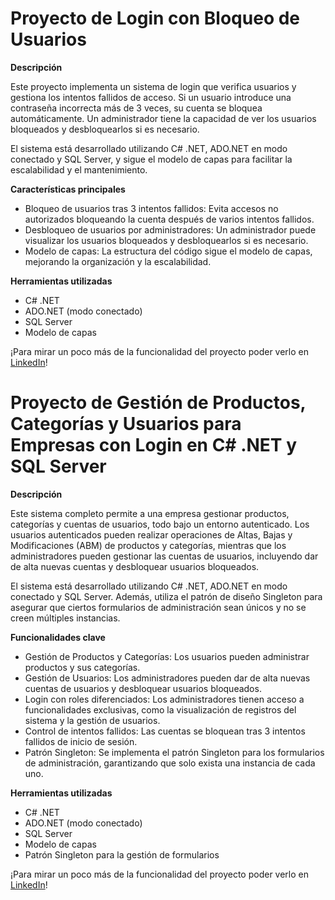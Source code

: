 # Proyecto de Login con Bloqueo de Usuarios

**Descripción**

Este proyecto implementa un sistema de login que verifica usuarios y gestiona los intentos fallidos de acceso. Si un usuario introduce una contraseña incorrecta más de 3 veces, su cuenta se bloquea automáticamente. Un administrador tiene la capacidad de ver los usuarios bloqueados y desbloquearlos si es necesario.

El sistema está desarrollado utilizando C# .NET, ADO.NET en modo conectado y SQL Server, y sigue el modelo de capas para facilitar la escalabilidad y el mantenimiento.

**Características principales**

* Bloqueo de usuarios tras 3 intentos fallidos: Evita accesos no autorizados bloqueando la cuenta después de varios intentos fallidos.
* Desbloqueo de usuarios por administradores: Un administrador puede visualizar los usuarios bloqueados y desbloquearlos si es necesario.
* Modelo de capas: La estructura del código sigue el modelo de capas, mejorando la organización y la escalabilidad.

**Herramientas utilizadas**
* C# .NET
* ADO.NET (modo conectado)
* SQL Server
* Modelo de capas

¡Para mirar un poco más de la funcionalidad del proyecto poder verlo en [LinkedIn](https://www.linkedin.com/posts/gregory-sair-barreto-sosa_proyecto-de-login-con-bloqueo-de-usuarios-activity-7241979570403364864-GwZ_?utm_source=share&utm_medium=member_desktop)!

# Proyecto de Gestión de Productos, Categorías y Usuarios para Empresas con Login en C# .NET y SQL Server

**Descripción**

Este sistema completo permite a una empresa gestionar productos, categorías y cuentas de usuarios, todo bajo un entorno autenticado. Los usuarios autenticados pueden realizar operaciones de Altas, Bajas y Modificaciones (ABM) de productos y categorías, mientras que los administradores pueden gestionar las cuentas de usuarios, incluyendo dar de alta nuevas cuentas y desbloquear usuarios bloqueados.

El sistema está desarrollado utilizando C# .NET, ADO.NET en modo conectado y SQL Server. Además, utiliza el patrón de diseño Singleton para asegurar que ciertos formularios de administración sean únicos y no se creen múltiples instancias.

**Funcionalidades clave**
* Gestión de Productos y Categorías: Los usuarios pueden administrar productos y sus categorías.
* Gestión de Usuarios: Los administradores pueden dar de alta nuevas cuentas de usuarios y desbloquear usuarios bloqueados.
* Login con roles diferenciados: Los administradores tienen acceso a funcionalidades exclusivas, como la visualización de registros del sistema y la gestión de usuarios.
* Control de intentos fallidos: Las cuentas se bloquean tras 3 intentos fallidos de inicio de sesión.
* Patrón Singleton: Se implementa el patrón Singleton para los formularios de administración, garantizando que solo exista una instancia de cada uno.

**Herramientas utilizadas**
* C# .NET
* ADO.NET (modo conectado)
* SQL Server
* Modelo de capas
* Patrón Singleton para la gestión de formularios

¡Para mirar un poco más de la funcionalidad del proyecto poder verlo en [LinkedIn](https://www.linkedin.com/posts/gregory-sair-barreto-sosa_proyecto-de-gesti%C3%B3n-de-productos-categor%C3%ADas-activity-7242687617832546304-7tMD?utm_source=share&utm_medium=member_desktop)!
